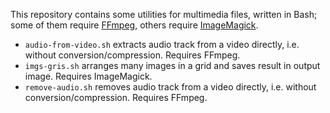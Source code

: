 This repository contains some utilities for multimedia files, written in Bash; some of them require [FFmpeg](http://ffmpeg.org/), others require [ImageMagick](https://imagemagick.org/).
- `audio-from-video.sh` extracts audio track from a video directly, i.e. without conversion/compression. Requires FFmpeg.
- `imgs-gris.sh` arranges many images in a grid and saves result in output image. Requires ImageMagick.
- `remove-audio.sh` removes audio track from a video directly, i.e. without conversion/compression. Requires FFmpeg.
